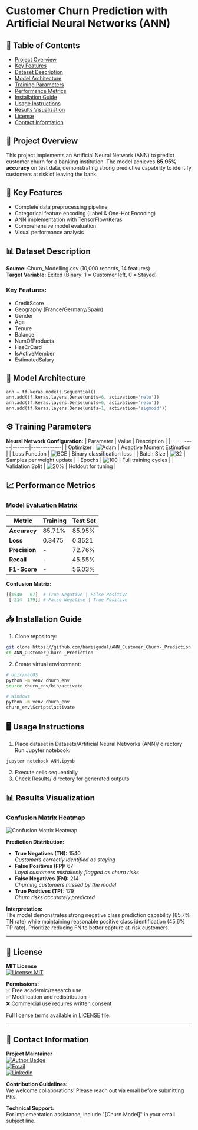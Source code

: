 # Customer Churn Prediction with Artificial Neural Networks (ANN)

## 📝 Table of Contents
- [Project Overview](#-project-overview)
- [Key Features](#-key-features)
- [Dataset Description](#-dataset-description)
- [Model Architecture](#-model-architecture)
- [Training Parameters](#-training-parameters)
- [Performance Metrics](#-performance-metrics)
- [Installation Guide](#-installation-guide)
- [Usage Instructions](#-usage-instructions)
- [Results Visualization](#-results-visualization)
- [License](#-license)
- [Contact Information](#-contact-information)

## 🌟 Project Overview
This project implements an Artificial Neural Network (ANN) to predict customer churn for a banking institution. The model achieves **85.95% accuracy** on test data, demonstrating strong predictive capability to identify customers at risk of leaving the bank.

## 🚀 Key Features
- Complete data preprocessing pipeline
- Categorical feature encoding (Label & One-Hot Encoding)
- ANN implementation with TensorFlow/Keras
- Comprehensive model evaluation
- Visual performance analysis

## 📊 Dataset Description
**Source:** Churn_Modelling.csv (10,000 records, 14 features)  
**Target Variable:** Exited (Binary: 1 = Customer left, 0 = Stayed)

### Key Features:
- CreditScore
- Geography (France/Germany/Spain)
- Gender
- Age
- Tenure
- Balance
- NumOfProducts
- HasCrCard
- IsActiveMember
- EstimatedSalary


## 🧠 Model Architecture
```python
ann = tf.keras.models.Sequential()
ann.add(tf.keras.layers.Dense(units=6, activation='relu'))
ann.add(tf.keras.layers.Dense(units=6, activation='relu'))
ann.add(tf.keras.layers.Dense(units=1, activation='sigmoid'))
```
## ⚙️ Training Parameters

**Neural Network Configuration:**
| Parameter | Value | Description |
|-----------|-------|-------------|
| Optimizer | ![Adam](https://img.shields.io/badge/Adam-optimizer-ff69b4) | Adaptive Moment Estimation |
| Loss Function | ![BCE](https://img.shields.io/badge/Loss-Binary_Crossentropy-red) | Binary classification loss |
| Batch Size | ![32](https://img.shields.io/badge/Batch-32-blue) | Samples per weight update |
| Epochs | ![100](https://img.shields.io/badge/Epochs-100-success) | Full training cycles |
| Validation Split | ![20%](https://img.shields.io/badge/Validation-20%25-orange) | Holdout for tuning |

## 📈 Performance Metrics

### Model Evaluation Matrix
| Metric | Training | Test Set |
|--------|----------|----------|
| **Accuracy** | 85.71% | 85.95% |
| **Loss** | 0.3475 | 0.3521 |
| **Precision** | - | 72.76% |
| **Recall** | - | 45.55% |
| **F1-Score** | - | 56.03% |

**Confusion Matrix:**
```python
[[1540   67]  # True Negative | False Positive
 [ 214  179]] # False Negative | True Positive
```

## 📥 Installation Guide
1. Clone repository:
```bash
git clone https://github.com/barisgudul/ANN_Customer_Churn-_Prediction.git
cd ANN_Customer_Churn-_Prediction
```

2. Create virtual environment:
```bash
# Unix/macOS
python -m venv churn_env
source churn_env/bin/activate

# Windows
python -m venv churn_env
churn_env\Scripts\activate
```

## 🖥️ Usage Instructions
1. Place dataset in Datasets/Artificial Neural Networks (ANN)/ directory
Run Jupyter notebook:
```bash
jupyter notebook ANN.ipynb
```
2. Execute cells sequentially
3. Check Results/ directory for generated outputs

## 📊 Results Visualization

### Confusion Matrix Heatmap
![Confusion Matrix Heatmap](Artificial-Neural-Networks/heatmap.png)

**Prediction Distribution:**
- **True Negatives (TN):** 1540  
  *Customers correctly identified as staying*
- **False Positives (FP):** 67  
  *Loyal customers mistakenly flagged as churn risks*
- **False Negatives (FN):** 214  
  *Churning customers missed by the model*
- **True Positives (TP):** 179  
  *Churn risks accurately predicted*

**Interpretation:**  
The model demonstrates strong negative class prediction capability (85.7% TN rate) while maintaining reasonable positive class identification (45.6% TP rate). Prioritize reducing FN to better capture at-risk customers.

---

## 📄 License

**MIT License**  
[![License: MIT](https://img.shields.io/badge/License-MIT-yellow.svg)](https://opensource.org/licenses/MIT)

**Permissions:**  
✅ Free academic/research use  
✅ Modification and redistribution  
❌ Commercial use requires written consent  

Full license terms available in [LICENSE](LICENSE) file.

---

## 📧 Contact Information

**Project Maintainer**  
[![Author Badge](https://img.shields.io/badge/Author-barisgudul-blue.svg)]()  
[![Email](https://img.shields.io/badge/Email-mehmetbarisgudul%40gmail.com-red.svg)](mailto:mehmetbarisgudul@gmail.com)  
[![LinkedIn](https://img.shields.io/badge/LinkedIn-Profile-informational.svg)](https://linkedin.com/in/mehmet-baris-gudul-1101bg)

**Contribution Guidelines:**  
We welcome collaborations! Please reach out via email before submitting PRs.

**Technical Support:**  
For implementation assistance, include "[Churn Model]" in your email subject line.
